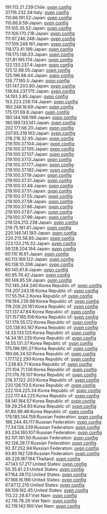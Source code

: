 191.113.21.239:Chile: [ovpn config](vpn/191_113_21_239.ovpn)  
37.116.232.34:Italy: [ovpn config](vpn/37_116_232_34.ovpn)  
110.66.191.52:Japan: [ovpn config](vpn/110_66_191_52.ovpn)  
110.66.9.59:Japan: [ovpn config](vpn/110_66_9_59.ovpn)  
111.105.35.52:Japan: [ovpn config](vpn/111_105_35_52.ovpn)  
111.106.170.218:Japan: [ovpn config](vpn/111_106_170_218.ovpn)  
111.97.246.248:Japan: [ovpn config](vpn/111_97_246_248.ovpn)  
117.109.248.161:Japan: [ovpn config](vpn/117_109_248_161.ovpn)  
119.173.41.196:Japan: [ovpn config](vpn/119_173_41_196.ovpn)  
119.175.138.33:Japan: [ovpn config](vpn/119_175_138_33.ovpn)  
121.81.165.174:Japan: [ovpn config](vpn/121_81_165_174.ovpn)  
122.133.237.4:Japan: [ovpn config](vpn/122_133_237_4.ovpn)  
125.12.68.55:Japan: [ovpn config](vpn/125_12_68_55.ovpn)  
125.196.88.44:Japan: [ovpn config](vpn/125_196_88_44.ovpn)  
126.77.185.5:Japan: [ovpn config](vpn/126_77_185_5.ovpn)  
131.147.203.90:Japan: [ovpn config](vpn/131_147_203_90.ovpn)  
138.64.237.175:Japan: [ovpn config](vpn/138_64_237_175.ovpn)  
14.193.3.85:Japan: [ovpn config](vpn/14_193_3_85.ovpn)  
153.223.239.114:Japan: [ovpn config](vpn/153_223_239_114.ovpn)  
160.248.16.69:Japan: [ovpn config](vpn/160_248_16_69.ovpn)  
175.131.69.8:Japan: [ovpn config](vpn/175_131_69_8.ovpn)  
180.144.198.199:Japan: [ovpn config](vpn/180_144_198_199.ovpn)  
180.199.133.141:Japan: [ovpn config](vpn/180_199_133_141.ovpn)  
202.177.66.20:Japan: [ovpn config](vpn/202_177_66_20.ovpn)  
207.65.219.163:Japan: [ovpn config](vpn/207_65_219_163.ovpn)  
218.216.32.95:Japan: [ovpn config](vpn/218_216_32_95.ovpn)  
219.100.37.104:Japan: [ovpn config](vpn/219_100_37_104.ovpn)  
219.100.37.105:Japan: [ovpn config](vpn/219_100_37_105.ovpn)  
219.100.37.107:Japan: [ovpn config](vpn/219_100_37_107.ovpn)  
219.100.37.13:Japan: [ovpn config](vpn/219_100_37_13.ovpn)  
219.100.37.177:Japan: [ovpn config](vpn/219_100_37_177.ovpn)  
219.100.37.182:Japan: [ovpn config](vpn/219_100_37_182.ovpn)  
219.100.37.19:Japan: [ovpn config](vpn/219_100_37_19.ovpn)  
219.100.37.31:Japan: [ovpn config](vpn/219_100_37_31.ovpn)  
219.100.37.49:Japan: [ovpn config](vpn/219_100_37_49.ovpn)  
219.100.37.51:Japan: [ovpn config](vpn/219_100_37_51.ovpn)  
219.100.37.55:Japan: [ovpn config](vpn/219_100_37_55.ovpn)  
219.100.37.58:Japan: [ovpn config](vpn/219_100_37_58.ovpn)  
219.100.37.86:Japan: [ovpn config](vpn/219_100_37_86.ovpn)  
219.100.37.87:Japan: [ovpn config](vpn/219_100_37_87.ovpn)  
219.100.37.96:Japan: [ovpn config](vpn/219_100_37_96.ovpn)  
219.124.213.238:Japan: [ovpn config](vpn/219_124_213_238.ovpn)  
219.75.161.81:Japan: [ovpn config](vpn/219_75_161_81.ovpn)  
220.146.141.193:Japan: [ovpn config](vpn/220_146_141_193.ovpn)  
220.213.56.85:Japan: [ovpn config](vpn/220_213_56_85.ovpn)  
223.133.215.32:Japan: [ovpn config](vpn/223_133_215_32.ovpn)  
59.128.204.194:Japan: [ovpn config](vpn/59_128_204_194.ovpn)  
60.110.16.61:Japan: [ovpn config](vpn/60_110_16_61.ovpn)  
60.113.169.122:Japan: [ovpn config](vpn/60_113_169_122.ovpn)  
60.138.10.206:Japan: [ovpn config](vpn/60_138_10_206.ovpn)  
60.145.61.8:Japan: [ovpn config](vpn/60_145_61_8.ovpn)  
60.95.76.42:Japan: [ovpn config](vpn/60_95_76_42.ovpn)  
90.149.85.59:Japan: [ovpn config](vpn/90_149_85_59.ovpn)  
112.145.244.240:Korea Republic of: [ovpn config](vpn/112_145_244_240.ovpn)  
114.207.243.18:Korea Republic of: [ovpn config](vpn/114_207_243_18.ovpn)  
117.55.154.2:Korea Republic of: [ovpn config](vpn/117_55_154_2.ovpn)  
119.194.239.98:Korea Republic of: [ovpn config](vpn/119_194_239_98.ovpn)  
119.206.20.161:Korea Republic of: [ovpn config](vpn/119_206_20_161.ovpn)  
121.137.47.84:Korea Republic of: [ovpn config](vpn/121_137_47_84.ovpn)  
121.157.185.106:Korea Republic of: [ovpn config](vpn/121_157_185_106.ovpn)  
121.179.55.172:Korea Republic of: [ovpn config](vpn/121_179_55_172.ovpn)  
125.138.93.167:Korea Republic of: [ovpn config](vpn/125_138_93_167.ovpn)  
14.33.133.125:Korea Republic of: [ovpn config](vpn/14_33_133_125.ovpn)  
14.34.161.235:Korea Republic of: [ovpn config](vpn/14_34_161_235.ovpn)  
14.55.131.37:Korea Republic of: [ovpn config](vpn/14_55_131_37.ovpn)  
175.196.195.27:Korea Republic of: [ovpn config](vpn/175_196_195_27.ovpn)  
180.66.24.50:Korea Republic of: [ovpn config](vpn/180_66_24_50.ovpn)  
1.177.122.250:Korea Republic of: [ovpn config](vpn/1_177_122_250.ovpn)  
1.238.83.71:Korea Republic of: [ovpn config](vpn/1_238_83_71.ovpn)  
211.104.71.136:Korea Republic of: [ovpn config](vpn/211_104_71_136.ovpn)  
211.176.76.107:Korea Republic of: [ovpn config](vpn/211_176_76_107.ovpn)  
218.37.122.203:Korea Republic of: [ovpn config](vpn/218_37_122_203.ovpn)  
220.126.113.5:Korea Republic of: [ovpn config](vpn/220_126_113_5.ovpn)  
222.104.225.34:Korea Republic of: [ovpn config](vpn/222_104_225_34.ovpn)  
222.117.44.225:Korea Republic of: [ovpn config](vpn/222_117_44_225.ovpn)  
58.141.164.57:Korea Republic of: [ovpn config](vpn/58_141_164_57.ovpn)  
59.29.254.93:Korea Republic of: [ovpn config](vpn/59_29_254_93.ovpn)  
61.80.99.46:Korea Republic of: [ovpn config](vpn/61_80_99_46.ovpn)  
178.185.144.159:Russian Federation: [ovpn config](vpn/178_185_144_159.ovpn)  
188.244.45.117:Russian Federation: [ovpn config](vpn/188_244_45_117.ovpn)  
77.34.126.239:Russian Federation: [ovpn config](vpn/77_34_126_239.ovpn)  
83.234.160.107:Russian Federation: [ovpn config](vpn/83_234_160_107.ovpn)  
92.101.181.50:Russian Federation: [ovpn config](vpn/92_101_181_50.ovpn)  
92.126.28.17:Russian Federation: [ovpn config](vpn/92_126_28_17.ovpn)  
92.37.252.94:Russian Federation: [ovpn config](vpn/92_37_252_94.ovpn)  
93.80.162.128:Russian Federation: [ovpn config](vpn/93_80_162_128.ovpn)  
49.228.187.194:Thailand: [ovpn config](vpn/49_228_187_194.ovpn)  
47.143.57.217:United States: [ovpn config](vpn/47_143_57_217.ovpn)  
50.35.81.23:United States: [ovpn config](vpn/50_35_81_23.ovpn)  
67.164.38.112:United States: [ovpn config](vpn/67_164_38_112.ovpn)  
67.168.16.166:United States: [ovpn config](vpn/67_168_16_166.ovpn)  
67.87.12.210:United States: [ovpn config](vpn/67_87_12_210.ovpn)  
68.109.162.45:United States: [ovpn config](vpn/68_109_162_45.ovpn)  
113.22.28.87:Viet Nam: [ovpn config](vpn/113_22_28_87.ovpn)  
42.116.78.26:Viet Nam: [ovpn config](vpn/42_116_78_26.ovpn)  
42.119.142.160:Viet Nam: [ovpn config](vpn/42_119_142_160.ovpn)  
